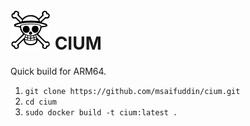 # [![CIUM](./assets/icon-64x64.png)](https://github.com/msaifuddin/cium) CIUM

Quick build for ARM64.

1. `git clone https://github.com/msaifuddin/cium.git`
2. `cd cium`
3. `sudo docker build -t cium:latest .`
